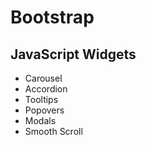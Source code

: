 # Bootstrap

## JavaScript Widgets
* Carousel
* Accordion
* Tooltips
* Popovers
* Modals
* Smooth Scroll

